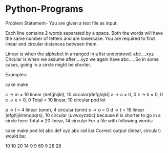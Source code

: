 # Python-Programs
Problem Statement-
You are given a text file as input.

Each line contains 2 words separated by a space. Both the words will have the same number of letters and are lowercase. You are required to find linear and circular distances between them.

Linear is when the alphabet in arranged in a list understood. abc....xyz Circular is when we assume after ...xyz we again have abc.... So in some cases, going in a circle might be shorter.

Examples:

cake make

c -> m = 10 linear (defghijkl), 10 circular(defghijkl)
a -> a = 0, 0
k -> k = 0, 0
e -> e = 0, 0
Total = 10 linear, 10 circular 
pod lot

p -> l = 4 linear (onm), 4 circular (onm)
o -> o = 0
d -> t = 16 linear (efghijklmnopqrs), 10 circular (uvwxyzabc) because it is shorter to go in a circle here
Total = 20 linear, 14 circular
For a file with following words:

cake make
pod lot
abc def
xyz abc
rail liar
Correct output (linear, circular) would be:

10 10
20 14
9 9
69 9
28 28
